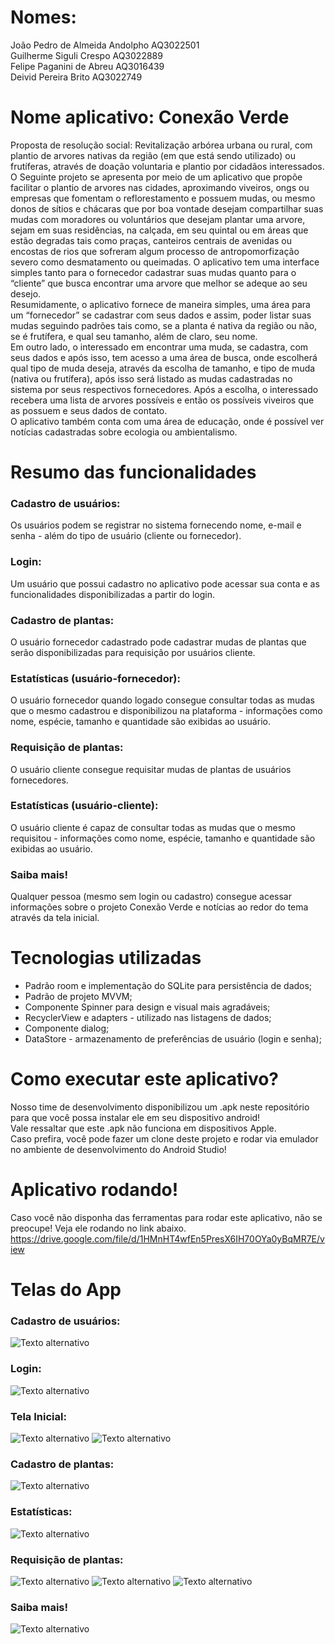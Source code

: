 # Nomes:
João Pedro de Almeida Andolpho AQ3022501  <br>
Guilherme Siguli Crespo AQ3022889  <br>
Felipe Paganini de Abreu AQ3016439  <br>
Deivid Pereira Brito AQ3022749  <br>

# Nome aplicativo: Conexão Verde 

Proposta de resolução social: Revitalização arbórea urbana ou rural, com plantio de arvores
nativas da região (em que está sendo utilizado) ou frutíferas, através de doação voluntaria e 
plantio por cidadãos interessados.  <br>
O Seguinte projeto se apresenta por meio de um aplicativo que propõe facilitar o plantio de 
arvores nas cidades, aproximando viveiros, ongs ou empresas que fomentam o reflorestamento e 
possuem mudas, ou mesmo donos de sítios e chácaras que por boa vontade desejam compartilhar suas 
mudas com moradores ou voluntários que desejam plantar uma arvore, sejam em suas residências, na 
calçada, em seu quintal ou em áreas que estão degradas tais como praças, canteiros 
centrais de avenidas ou encostas de rios que sofreram algum processo de antropomorfização 
severo como desmatamento ou queimadas. O aplicativo tem uma interface simples tanto para o 
fornecedor cadastrar suas mudas quanto para o “cliente” que busca encontrar uma arvore que
melhor se adeque ao seu desejo.  <br>
Resumidamente, o aplicativo fornece de maneira simples, uma área para um “fornecedor” se cadastrar
com seus dados e assim, poder listar suas mudas seguindo padrões tais como, se a planta é nativa 
da região ou não, se é frutífera, e qual seu tamanho, além de claro, seu nome.  <br>
Em outro lado, o interessado em encontrar uma muda, se cadastra, com seus dados e após isso, 
tem acesso a uma área de busca, onde escolherá qual tipo de muda deseja, através da escolha de 
tamanho, e tipo de muda (nativa ou frutífera), após isso será listado as mudas cadastradas no sistema 
por seus respectivos fornecedores. Após a escolha, o interessado recebera uma lista de arvores possíveis 
e então os possíveis viveiros que as possuem e seus dados de contato.  <br>
O aplicativo também conta com uma área de educação, onde é possível ver notícias cadastradas sobre ecologia ou ambientalismo.  <br>

# Resumo das funcionalidades
### Cadastro de usuários:  <br>
Os usuários podem se registrar no sistema fornecendo nome, e-mail e senha - além do tipo de usuário (cliente ou fornecedor). <br>
### Login:  <br>
Um usuário que possui cadastro no aplicativo pode acessar sua conta e as funcionalidades disponibilizadas a partir do login. <br>
### Cadastro de plantas:  <br>
O usuário fornecedor cadastrado pode cadastrar mudas de plantas que serão disponibilizadas para requisição por usuários cliente. <br>
### Estatísticas (usuário-fornecedor):  <br>
O usuário fornecedor quando logado consegue consultar todas as mudas que o mesmo cadastrou e disponibilizou na plataforma - informações como nome, espécie, tamanho e quantidade são exibidas ao usuário. <br>
### Requisição de plantas:  <br>
O usuário cliente consegue requisitar mudas de plantas de usuários fornecedores. <br>
### Estatísticas (usuário-cliente):  <br>
O usuário cliente é capaz de consultar todas as mudas que o mesmo requisitou - informações como nome, espécie, tamanho e quantidade são exibidas ao usuário. <br>
### Saiba mais! <br>
Qualquer pessoa (mesmo sem login ou cadastro) consegue acessar informações sobre o projeto Conexão Verde e notícias ao redor do tema através da tela inicial. <br>

# Tecnologias utilizadas
- Padrão room e implementação do SQLite para persistência de dados;
- Padrão de projeto MVVM;
- Componente Spinner para design e visual mais agradáveis;
- RecyclerView e adapters - utilizado nas listagens de dados;
- Componente dialog;
- DataStore - armazenamento de preferências de usuário (login e senha);

# Como executar este aplicativo?
Nosso time de desenvolvimento disponibilizou um .apk neste repositório para que você possa instalar ele em seu dispositivo android! <br>
Vale ressaltar que este .apk não funciona em dispositivos Apple. <br>
Caso prefira, você pode fazer um clone deste projeto e rodar via emulador no ambiente de desenvolvimento do Android Studio! <br>

# Aplicativo rodando!
Caso você não disponha das ferramentas para rodar este aplicativo, não se preocupe! Veja ele rodando no link abaixo. <br>
https://drive.google.com/file/d/1HMnHT4wfEn5PresX6IH70OYa0yBqMR7E/view

# Telas do App
### Cadastro de usuários:
![Texto alternativo](printsapp/cadastro.jpg)

### Login:
![Texto alternativo](printsapp/login.jpg)

### Tela Inicial:
![Texto alternativo](printsapp/telainicial.jpg)
![Texto alternativo](printsapp/telainicial2.jpg)

### Cadastro de plantas: 
![Texto alternativo](printsapp/cadastromuda.jpg)

### Estatísticas:
![Texto alternativo](printsapp/estatisticas.jpg)

### Requisição de plantas:  
![Texto alternativo](printsapp/requisitarmuda.jpg)
![Texto alternativo](printsapp/requisitarmuda2.jpg)
![Texto alternativo](printsapp/requisitarmuda3.jpg)

### Saiba mais!
![Texto alternativo](printsapp/saibamais.jpg)
